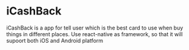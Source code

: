 # iCashBack
iCashBack is a app for tell user which is the best card to use when buy things in different places. Use react-native as framework, so that it will supoort both iOS and Android platform
